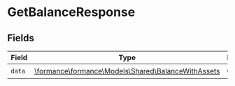 # GetBalanceResponse


## Fields

| Field                                                                                          | Type                                                                                           | Required                                                                                       | Description                                                                                    |
| ---------------------------------------------------------------------------------------------- | ---------------------------------------------------------------------------------------------- | ---------------------------------------------------------------------------------------------- | ---------------------------------------------------------------------------------------------- |
| `data`                                                                                         | [\formance\formance\Models\Shared\BalanceWithAssets](../../models/shared/BalanceWithAssets.md) | :heavy_check_mark:                                                                             | N/A                                                                                            |